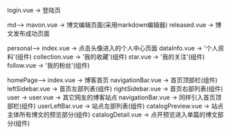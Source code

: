 login.vue -> 登陆页

md-->
    mavon.vue       -> 博文编辑页面(采用markdown编辑器)
    released.vue    -> 博文发布成功页面
    
personal-->
    index.vue -> 点击头像进入的个人中心页面
        dataInfo.vue    -> '个人资料'(组件)
        collection.vue  -> '我的收藏'(组件)
        star.vue        -> '我的关注'(组件)
        follow.vue      -> '我的粉丝'(组件)
        
homePage-->
    index.vue -> 博客首页
        navigationBar.vue   -> 首页顶部栏(组件)
        leftSidebar.vue     -> 首页左部列表(组件)
        rightSidebar.vue    -> 首页右部列表(组件)
    user ->
        user.vue -> 其它网友的博客站点
            navigationBar.vue -> 同样引入首页顶部栏(组件)
            userLeftBar.vue     -> 站点左部列表(组件)
            catalogPreview.vue  -> 站点主体所有博文的预览部分(组件)
            catalogDetail.vue   -> 点开预览进入单篇的博文部分(组件)   
    
    